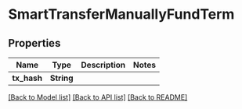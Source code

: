 # SmartTransferManuallyFundTerm

## Properties

Name | Type | Description | Notes
------------ | ------------- | ------------- | -------------
**tx_hash** | **String** |  | 

[[Back to Model list]](../README.md#documentation-for-models) [[Back to API list]](../README.md#documentation-for-api-endpoints) [[Back to README]](../README.md)


